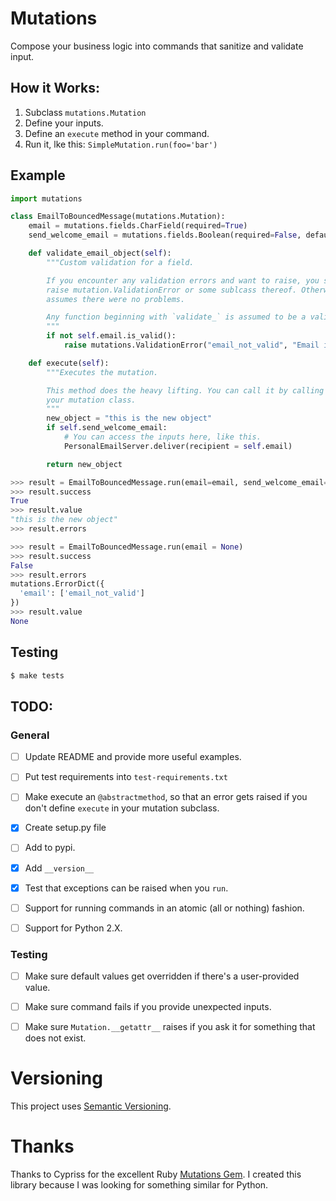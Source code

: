 # Mutations

Compose your business logic into commands that sanitize and validate input.

## How it Works:

1. Subclass `mutations.Mutation`
2. Define your inputs.
3. Define an `execute` method in your command.
4. Run it, lke this: `SimpleMutation.run(foo='bar')`

## Example

```python
import mutations

class EmailToBouncedMessage(mutations.Mutation):
    email = mutations.fields.CharField(required=True)
    send_welcome_email = mutations.fields.Boolean(required=False, default=False)

    def validate_email_object(self):
        """Custom validation for a field.

        If you encounter any validation errors and want to raise, you should
        raise mutation.ValidationError or some sublcass thereof. Otherwise, it
        assumes there were no problems.

        Any function beginning with `validate_` is assumed to be a validator function.
        """
        if not self.email.is_valid():
            raise mutations.ValidationError("email_not_valid", "Email is not valid.")

    def execute(self):
        """Executes the mutation.

        This method does the heavy lifting. You can call it by calling .run() on
        your mutation class.
        """
        new_object = "this is the new object"
        if self.send_welcome_email:
            # You can access the inputs here, like this.
            PersonalEmailServer.deliver(recipient = self.email)

        return new_object
```

```python
>>> result = EmailToBouncedMessage.run(email=email, send_welcome_email=True)
>>> result.success
True
>>> result.value
"this is the new object"
>>> result.errors
```

```python
>>> result = EmailToBouncedMessage.run(email = None)
>>> result.success
False
>>> result.errors
mutations.ErrorDict({
  'email': ['email_not_valid']
})
>>> result.value
None
```

## Testing

```bash
$ make tests
```

## TODO:

### General

- [ ] Update README and provide more useful examples.
- [ ] Put test requirements into `test-requirements.txt`
- [ ] Make execute an `@abstractmethod`, so that an error gets raised if you don't define `execute` in your mutation subclass.
- [x] Create setup.py file
- [ ] Add to pypi.
- [x] Add `__version__`
- [x] Test that exceptions can be raised when you `run`.
- [ ] Support for running commands in an atomic (all or nothing) fashion.
- [ ] Support for Python 2.X.


### Testing

- [ ] Make sure default values get overridden if there's a user-provided value.
- [ ] Make sure command fails if you provide unexpected inputs.
- [ ] Make sure `Mutation.__getattr__` raises if you ask it for something that does not exist.


# Versioning

This project uses [Semantic Versioning][semver].

# Thanks

Thanks to Cypriss for the excellent Ruby [Mutations Gem][1]. I created this
library because I was looking for something similar for Python.

[1]: https://github.com/cypriss/mutations
[semver]: https://semver.org/